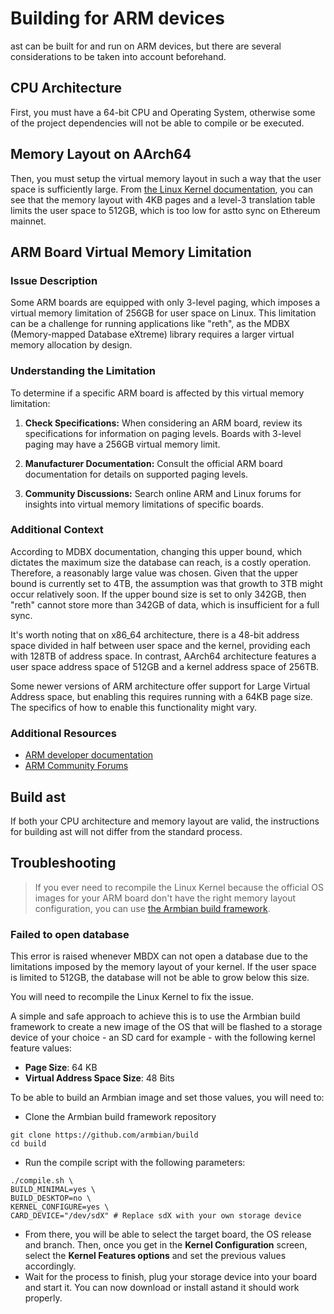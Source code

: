 # Building for ARM devices

ast can be built for and run on ARM devices, but there are several considerations to be taken into account beforehand.

## CPU Architecture

First, you must have a 64-bit CPU and Operating System, otherwise some of the project dependencies will not be able to compile or be executed.

## Memory Layout on AArch64

Then, you must setup the virtual memory layout in such a way that the user space is sufficiently large.
From [the Linux Kernel documentation](https://www.kernel.org/doc/html/v5.3/arm64/memory.html#:~:text=AArch64%20Linux%20uses%20either%203,for%20both%20user%20and%20kernel.), you can see that the memory layout with 4KB pages and a level-3 translation table limits the user space to 512GB, which is too low for astto sync on Ethereum mainnet.

## ARM Board Virtual Memory Limitation

### Issue Description

Some ARM boards are equipped with only 3-level paging, which imposes a virtual memory limitation of 256GB for user space on Linux. This limitation can be a challenge for running applications like "reth", as the MDBX (Memory-mapped Database eXtreme) library requires a larger virtual memory allocation by design.

### Understanding the Limitation

To determine if a specific ARM board is affected by this virtual memory limitation:

1. **Check Specifications:** When considering an ARM board, review its specifications for information on paging levels. Boards with 3-level paging may have a 256GB virtual memory limit.

2. **Manufacturer Documentation:** Consult the official ARM board documentation for details on supported paging levels.

3. **Community Discussions:** Search online ARM and Linux forums for insights into virtual memory limitations of specific boards.

### Additional Context

According to MDBX documentation, changing this upper bound, which dictates the maximum size the database can reach, is a costly operation. Therefore, a reasonably large value was chosen. Given that the upper bound is currently set to 4TB, the assumption was that growth to 3TB might occur relatively soon. If the upper bound size is set to only 342GB, then "reth" cannot store more than 342GB of data, which is insufficient for a full sync.

It's worth noting that on x86_64 architecture, there is a 48-bit address space divided in half between user space and the kernel, providing each with 128TB of address space. In contrast, AArch64 architecture features a user space address space of 512GB and a kernel address space of 256TB.

Some newer versions of ARM architecture offer support for Large Virtual Address space, but enabling this requires running with a 64KB page size. The specifics of how to enable this functionality might vary.

### Additional Resources

- [ARM developer documentation](https://developer.arm.com/documentation/ddi0406/cb/Appendixes/ARMv4-and-ARMv5-Differences/System-level-memory-model/Virtual-memory-support)
- [ARM Community Forums](https://community.arm.com)

## Build ast

If both your CPU architecture and memory layout are valid, the instructions for building ast will not differ from the standard process.

## Troubleshooting

> If you ever need to recompile the Linux Kernel because the official OS images for your ARM board don't have the right memory layout configuration, you can use [the Armbian build framework](https://github.com/armbian/build).

### Failed to open database

This error is raised whenever MBDX can not open a database due to the limitations imposed by the memory layout of your kernel. If the user space is limited to 512GB, the database will not be able to grow below this size.

You will need to recompile the Linux Kernel to fix the issue.

A simple and safe approach to achieve this is to use the Armbian build framework to create a new image of the OS that will be flashed to a storage device of your choice - an SD card for example - with the following kernel feature values:
- **Page Size**: 64 KB
- **Virtual Address Space Size**: 48 Bits

To be able to build an Armbian image and set those values, you will need to:
- Clone the Armbian build framework repository
```shell
git clone https://github.com/armbian/build
cd build
```
- Run the compile script with the following parameters:
```shell
./compile.sh \
BUILD_MINIMAL=yes \
BUILD_DESKTOP=no \
KERNEL_CONFIGURE=yes \
CARD_DEVICE="/dev/sdX" # Replace sdX with your own storage device
```
- From there, you will be able to select the target board, the OS release and branch. Then, once you get in the **Kernel Configuration** screen, select the **Kernel Features options** and set the previous values accordingly.
- Wait for the process to finish, plug your storage device into your board and start it. You can now download or install astand it should work properly.
